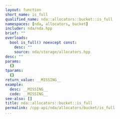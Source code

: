 ```yaml
---
layout: function
short_name: is_full
qualified_name: nda::allocators::bucket::is_full
namespaces: [nda, allocators, bucket]
includer: nda/nda.hpp
brief: ""
overloads:
  bool is_full() noexcept const:
    desc: ""
    source: nda/storage/allocators.hpp
desc: ""
params:
  {}
tparams:
  {}
return_value: __MISSING__
example:
  desc: __MISSING__
  code: __MISSING__
see-also: []
title: nda::allocators::bucket::is_full
permalink: /cpp-api/nda/allocators/bucket/is_full
...
```


